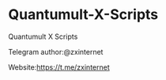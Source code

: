 # Quantumult-X-Scripts
Quantumult X Scripts


Telegram author:@zxinternet


Website:https://t.me/zxinternet
